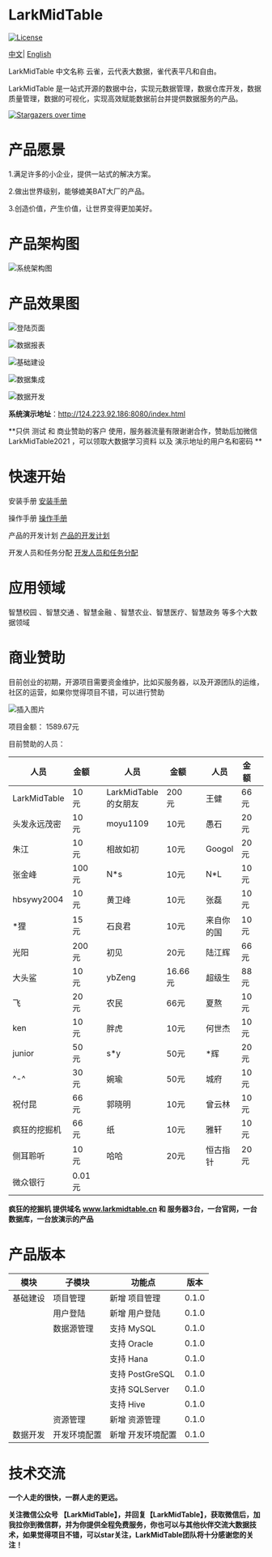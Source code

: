 # LarkMidTable

[![License](https://img.shields.io/badge/license-Apache%202-4EB1BA.svg)](https://www.apache.org/licenses/LICENSE-2.0.html)

 [中文](README.md)|  [English](README_EN.md)

LarkMidTable 中文名称 云雀，云代表大数据，雀代表平凡和自由。

LarkMidTable 是一站式开源的数据中台，实现元数据管理，数据仓库开发，数据质量管理，数据的可视化，实现高效赋能数据前台并提供数据服务的产品。



[![Stargazers over time](https://starchart.cc/wxgzgl/larkMidTable.svg)](#)



# **产品愿景**

1.满足许多的小企业，提供一站式的解决方案。

2.做出世界级别，能够媲美BAT大厂的产品。

3.创造价值，产生价值，让世界变得更加美好。



# 产品架构图

![系统架构图](https://img2020.cnblogs.com/blog/622382/202010/622382-20201019215540747-440767668.jpg ) 

# 产品效果图

![登陆页面](https://img2022.cnblogs.com/blog/622382/202201/622382-20220124162212117-942279447.jpg)

![数据报表](https://img2022.cnblogs.com/blog/622382/202202/622382-20220208153920857-1211695235.jpg)

![基础建设](https://img2022.cnblogs.com/blog/622382/202202/622382-20220213093859410-908575610.png)

![数据集成](https://img2022.cnblogs.com/blog/622382/202202/622382-20220213095256736-980802722.png)

![数据开发](https://img2022.cnblogs.com/blog/622382/202202/622382-20220213093945512-1802846752.png)

**系统演示地址**：http://124.223.92.186:8080/index.html

**只供 测试 和 商业赞助的客户 使用，服务器流量有限谢谢合作，赞助后加微信 LarkMidTable2021 ，可以领取大数据学习资料 以及 演示地址的用户名和密码 **



# **快速开始**

安装手册      [安装手册](https://github.com/wxgzgl/flinkx-web/blob/dev/larkmidtable-doc/userGuid.md)

操作手册  	[操作手册](https://github.com/wxgzgl/LarkMidTable/tree/dev/larkmidtable-doc/userManual.md)

产品的开发计划      [产品的开发计划](https://github.com/birdLark/LarkMidTable/issues/87) 

开发人员和任务分配    [开发人员和任务分配](https://github.com/wxgzgl/LarkMidTable/tree/dev/larkmidtable-doc/engineer.md)

# 应用领域

智慧校园 、智慧交通 、智慧金融 、智慧农业、智慧医疗、智慧政务  等多个大数据领域



# 商业赞助

目前创业的初期，开源项目需要资金维护，比如买服务器，以及开源团队的运维，社区的运营，如果你觉得项目不错，可以进行赞助

![插入图片](https://img2022.cnblogs.com/blog/622382/202203/622382-20220308142953632-1324281205.png)

项目金额： 1589.67元

目前赞助的人员：

| 人员         | 金额   |      | 人员                 | 金额    |      | 人员       | 金额 |      |
| ------------ | ------ | ---- | -------------------- | ------- | ---- | ---------- | ---- | ---- |
| LarkMidTable | 10元   |      | LarkMidTable的女朋友 | 200元   |      | 王健       | 66元 |      |
| 头发永远茂密 | 10元   |      | moyu1109             | 10元    |      | 愚石       | 20元 |      |
| 朱江         | 10元   |      | 相故如初             | 10元    |      | Googol     | 20元 |      |
| 张金峰       | 100元  |      | N*s                  | 10元    |      | N*L        | 10元 |      |
| hbsywy2004   | 10元   |      | 黄卫峰               | 10元    |      | 张磊       | 10元 |      |
| *狸          | 15元   |      | 石良君               | 10元    |      | 来自你的国 | 10元 |      |
| 光阳         | 200元  |      | 初见                 | 20元    |      | 陆江辉     | 66元 |      |
| 大头鲨       | 10元   |      | ybZeng               | 16.66元 |      | 超级生     | 88元 |      |
| 飞           | 20元   |      | 农民                 | 66元    |      | 夏熬       | 10元 |      |
| ken          | 10元   |      | 胖虎                 | 10元    |      | 何世杰     | 10元 |      |
| junior       | 50元   |      | s*y                  | 50元    |      | *辉        | 20元 |      |
| ^-^          | 30元   |      | 婉瑜                 | 50元    |      | 城府       | 10元 |      |
| 祝付昆       | 66元   |      | 郭晓明               | 10元    |      | 曾云林     | 10元 |      |
| 疯狂的挖掘机 | 66元   |      | 纸                   | 10元    |      | 雅轩       | 10元 |      |
| 侧耳聆听     | 10元   |      | 哈哈                 | 20元    |      | 恒古指针   | 20元 |      |
| 微众银行     | 0.01元 |      |                      |         |      |            |      |      |

**疯狂的挖掘机 提供域名 www.larkmidtable.cn 和 服务器3台，一台官网，一台数据库，一台放演示的产品**

# 产品版本

| 模块     | 子模块       | 功能点            | 版本  |
| -------- | ------------ | ----------------- | ----- |
| 基础建设 | 项目管理     | 新增  项目管理    | 0.1.0 |
|          | 用户登陆     | 新增  用户登陆    | 0.1.0 |
|          | 数据源管理   | 支持   MySQL      | 0.1.0 |
|          |              | 支持   Oracle     | 0.1.0 |
|          |              | 支持   Hana       | 0.1.0 |
|          |              | 支持   PostGreSQL | 0.1.0 |
|          |              | 支持   SQLServer  | 0.1.0 |
|          |              | 支持   Hive       | 0.1.0 |
|          | 资源管理     | 新增 资源管理     | 0.1.0 |
| 数据开发 | 开发环境配置 | 新增 开发环境配置 | 0.1.0 |




# 技术交流

**一个人走的很快，一群人走的更远。**

**关注微信公众号 【LarkMidTable】，并回复【LarkMidTable】，获取微信后，加我拉你到微信群，并为你提供全程免费服务，你也可以与其他伙伴交流大数据技术，如果觉得项目不错，可以star关注，LarkMidTable团队将十分感谢您的关注！**